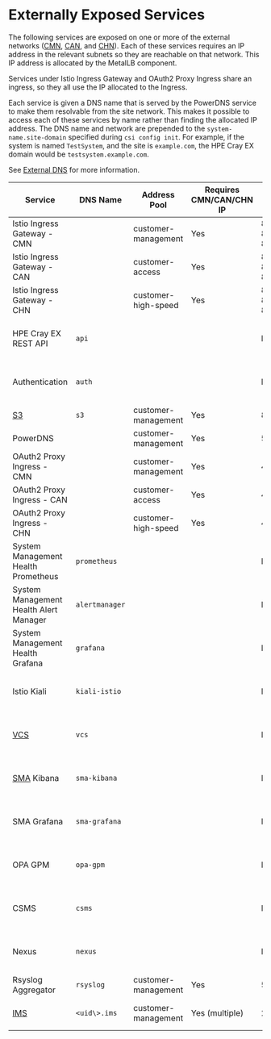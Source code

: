 # Externally Exposed Services

The following services are exposed on one or more of the external networks \([CMN](../../../glossary.md#customer-management-network-cmn),
[CAN](../../../glossary.md#customer-access-network-can), and [CHN](../../../glossary.md#customer-high-speed-network-chn))\.
Each of these services requires an IP address in the relevant subnets so they are reachable on that network. This IP address is allocated by the MetalLB component.

Services under Istio Ingress Gateway and OAuth2 Proxy Ingress share an ingress, so they all use the IP allocated to the Ingress.

Each service is given a DNS name that is served by the PowerDNS service to make them resolvable from the site network. This makes it possible to access each of these services by name rather than finding the
allocated IP address. The DNS name and network are prepended to the `system-name.site-domain` specified during `csi config init`. For example, if the system is named `TestSystem`, and the site is `example.com`, the
HPE Cray EX domain would be `testsystem.example.com`.

See [External DNS](../external_dns/External_DNS.md) for more information.

| Service                                | DNS Name       | Address Pool                           | Requires CMN/CAN/CHN IP | External Port      | Notes                                                      |
|----------------------------------------|----------------|----------------------------------------|-------------------------|--------------------|------------------------------------------------------------|
| Istio Ingress Gateway - CMN            |                | customer-management                    | Yes                     | 80/443, 8081, 8888 |                                                            |
| Istio Ingress Gateway - CAN            |                | customer-access                        | Yes                     | 80/443, 8081, 8888 |                                                            |
| Istio Ingress Gateway - CHN            |                | customer-high-speed                    | Yes                     | 80/443, 8081, 8888 |                                                            |
| HPE Cray EX REST API                   | `api`          |                                        |                         | No                 | Uses the IP address of Istio Ingress Gateway (CMN/CAN/CHN) |
| Authentication                         | `auth`         |                                        |                         | No                 | Uses the IP address of Istio Ingress Gateway (CMN/CAN/CHN) |
| [S3](../../../glossary.md#simple-storage-service-s3)                                     | `s3`           | customer-management                    | Yes                     | 8080               |                                                            |
| PowerDNS                               |                | customer-management                    | Yes                     | 53                 |                                                            |
| OAuth2 Proxy Ingress - CMN             |                | customer-management                    | Yes                     | 443                |                                                            |
| OAuth2 Proxy Ingress - CAN             |                | customer-access                        | Yes                     | 443                |                                                            |
| OAuth2 Proxy Ingress - CHN             |                | customer-high-speed                    | Yes                     | 443                |                                                            |
| System Management Health Prometheus    | `prometheus`   |                                        |                         | No                 | Uses the IP address of OAuth2 Proxy Ingress (CMN)          |
| System Management Health Alert Manager | `alertmanager` |                                        |                         | No                 | Uses the IP address of OAuth2 Proxy Ingress (CMN)          |
| System Management Health Grafana       | `grafana`      |                                        |                         | No                 | Uses the IP address of OAuth2 Proxy Ingress (CMN)          |
| Istio Kiali                            | `kiali-istio`  |                                        |                         | No                 | Uses the IP address of OAuth2 Proxy Ingress (CMN)          |
| [VCS](../../../glossary.md#version-control-service-vcs)                                    | `vcs`          |                                        |                         | No                 | Uses the IP address of OAuth2 Proxy Ingress (CMN)          |
| [SMA](../../../glossary.md#system-monitoring-application-sma) Kibana                             | `sma-kibana`   |                                        |                         | No                 | Uses the IP address of OAuth2 Proxy Ingress (CMN)          |
| SMA Grafana                            | `sma-grafana`  |                                        |                         | No                 | Uses the IP address of OAuth2 Proxy Ingress (CMN)          |
| OPA GPM                                | `opa-gpm`      |                                        |                         | No                 | Uses the IP address of OAuth2 Proxy Ingress (CMN)          |
| CSMS                                   | `csms`         |                                        |                         | No                 | Uses the IP address of OAuth2 Proxy Ingress (CMN)          |
| Nexus                                  | `nexus`        |                                        |                         | No                 | Uses the IP address of Istio Ingress Gateway (CMN)         |
| Rsyslog Aggregator                     | `rsyslog`      | customer-management                    | Yes                     | 514/8514           |                                                            |
| [IMS](../../../glossary.md#image-management-service-ims)                                    | `<uid\>.ims`   | customer-management                    | Yes \(multiple\)        | 22                 | Can be several of these each with a unique ID              |

